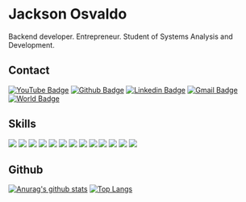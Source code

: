 # Jackson Osvaldo

Backend developer. Entrepreneur. Student of Systems Analysis and Development.


## Contact

[![YouTube Badge](https://img.shields.io/badge/-YouTube-red?style=flat-square&logo=youtube&logoColor=white)](https://www.youtube.com/jacksonosvaldo)
[![Github Badge](https://img.shields.io/badge/-Github-000?style=flat-square&logo=Github&logoColor=white)](https://github.com/JacksonOsvaldo)
[![Linkedin Badge](https://img.shields.io/badge/-LinkedIn-blue?style=flat-square&logo=Linkedin&logoColor=white)](https://www.linkedin.com/in/jackson-osvaldo)
[![Gmail Badge](https://img.shields.io/badge/-Gmail-c14438?style=flat-square&logo=Gmail&logoColor=white)](mailto:jacksonenazus@gmail.com)
[![World Badge](https://img.shields.io/badge/-Blog-yellow?style=flat-square&logo=python&logoColor=white)](https://jacksonosvaldo.github.io/)


## Skills
![](https://img.shields.io/badge/‎-Linux-E95420?logo=linux&logoColor=white&style=plastic)
![](https://img.shields.io/badge/‎-Python-F7DF1E?logo=python&logoColor=white&style=plastic)
![](https://img.shields.io/badge/‎-Django-0C4B33?logo=django&logoColor=white&style=plastic)
![](https://img.shields.io/badge/‎-HTML-CC342D?logo=html5&logoColor=white&style=plastic)
![](https://img.shields.io/badge/‎-CSS-1572B6?logo=css3&logoColor=white&style=plastic)
![](https://img.shields.io/badge/‎-JavaScript-F7DF1E?logo=javascript&logoColor=white&style=plastic)
![](https://img.shields.io/badge/‎-Docker-0073ec?logo=docker&logoColor=white&style=plastic)
![](https://img.shields.io/badge/‎-PostgreSQL-336791?logo=postgresql&logoColor=white&style=plastic)
![](https://img.shields.io/badge/‎-NGINX-339933?logo=nginx&logoColor=white&style=plastic)
![](https://img.shields.io/badge/‎-AWS-f79400?logo=amazon&logoColor=white&style=plastic)
![](https://img.shields.io/badge/‎-Git-F05032?logo=git&logoColor=white&style=plastic)
![](https://img.shields.io/badge/‎-GitHub-181717?logo=github&logoColor=white&style=plastic)
![](https://img.shields.io/badge/‎-VS%20Code-007ACC?logo=visual-studio-code&logoColor=white&style=plastic)


## Github
[![Anurag's github stats](https://github-readme-stats.vercel.app/api?username=JacksonOsvaldo&hide=issues&show_icons=true&title_color=61dafb&text_color=FFFFFF&icon_color=61dafb&bg_color=20232a)](https://github.com/anuraghazra/github-readme-stats)
[![Top Langs](https://github-readme-stats.vercel.app/api/top-langs/?username=JacksonOsvaldo&layout=compact&title_color=61dafb&text_color=FFFFFF&icon_color=61dafb&bg_color=20232a)](https://github.com/anuraghazra/github-readme-stats)

